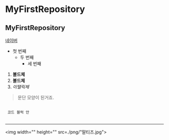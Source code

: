 # MyFirstRepository
## MyFirstRepository

[네이버](https://www.naver.com/)

- 첫 번째
  - 두 번째
      - 세 번째
      
 1. **볼드체**
 2. __볼드체__
 3.  *이탤릭체*
 
 >문단 모양이 된거죠.
 >
 
<pre>
<code>
 코드 블럭 안
</code>
</pre>
 
 * * *

 <img width="" height="" src=./png/"말티즈.jpg"></img>

 
